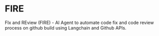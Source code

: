 # FIRE
FIx and REview (FIRE) - AI Agent to automate code fix and code review process on github build using Langchain and Github APIs.